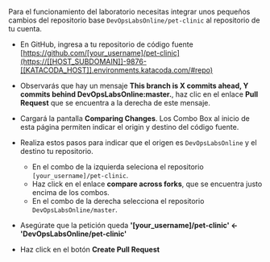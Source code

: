 Para el funcionamiento del laboratorio necesitas integrar unos pequeños cambios del repositorio base `DevOpsLabsOnline/pet-clinic` al repositorio de tu cuenta. 

* En GitHub, ingresa a tu repositorio de código fuente
[https://github.com/[your_username]/pet-clinic](https://[[HOST_SUBDOMAIN]]-9876-[[KATACODA_HOST]].environments.katacoda.com/#repo)

* Observarás que hay un mensaje **This branch is X commits ahead, Y commits behind DevOpsLabsOnline:master.**, haz clic en el enlace **Pull Request** que se encuentra a la derecha de este mensaje.

* Cargará la pantalla **Comparing Changes**. Los Combo Box al inicio de esta página permiten indicar el origin y destino del código fuente.

* Realiza estos pasos para indicar que el origen es `DevOpsLabsOnline` y el destino tu repositorio.
    * En el combo de la izquierda seleciona el repositorio `[your_username]/pet-clinic`.
    * Haz click en el enlace **compare across forks**, que se encuentra justo encima de los combos.
    * En el combo de la derecha selecciona el repositorio `DevOpsLabsOnline/master`.

* Asegúrate que la petición queda **'[your_username]/pet-clinic' <- 'DevOpsLabsOnline/pet-clinic'**

* Haz click en el botón **Create Pull Request**